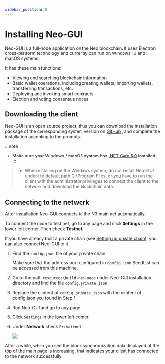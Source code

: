 ```yaml
---
sidebar_position: 0
---
```

# Installing Neo-GUI

Neo-GUI is a full-node application on the Neo blockchain. It uses Electron cross-platform technology and currently can run on Windows 10 and macOS systems.

It has these main functions:

- Viewing and searching blockchain information
- Basic wallet operations, including creating wallets, importing wallets, transferring transactions, etc.
- Deploying and invoking smart contracts
- Election and voting consensus nodes

## Downloading the client

Neo-GUI is an open source project, thus you can download the installation package of the corresponding system version on [GitHub](https://github.com/neo-ngd/Neo3-GUI/releases) , and complete the installation according to the prompts.

:::note
 - Make sure your Windows / macOS system has [.NET Core 5.0](https://dotnet.microsoft.com/download/dotnet-core/current/runtime) installed.
:::
>
> - When installing on the Windows system, do not install Neo-GUI under the default path C:\Program Files, or you have to run the client with the administrator privileges to connect the client to the network and download the blockchain data.

## Connecting to the network

After installation Neo-GUI connects to the N3 main net automatically. 

To connect the node to test net, go to any page and click **Settings** in the lower left corner. Then check **Testnet**.

If you have already built a private chain (see [Setting up private chain](../../develop/network/private-chain/solo.md)), you can also connect Neo-GUI to it.

1. Find the `config.json` file of your private chain.

   Make sure that the address port configured in `config.json` SeedList can be accessed from this machine.

2. Go to the path `resources\build-neo-node` under Neo-GUI installation directory and find the file `config.private.json`  

3. Replace the content of `config.private.json` with the content of config.json you found in Step 1

4. Run Neo-GUI and go to any page.

5. Click `Settings` in the lower left corner.

6. Under **Network** check `Privatenet`.

   ![](../../assets/guinetwork.png)

After a while, when you see the block synchronization data displayed at the top of the main page is increasing, that indicates your client has connected to the network successfully. 